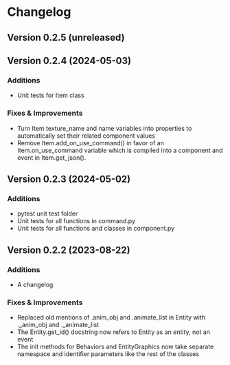 # Changelog


## Version 0.2.5 (unreleased)


## Version 0.2.4 (2024-05-03)

### Additions
* Unit tests for Item class

### Fixes & Improvements
* Turn Item texture_name and name variables into properties to automatically set their related component values
* Remove Item.add_on_use_command() in favor of an Item.on_use_command variable which is compiled into a component and event in Item.get_json().


## Version 0.2.3 (2024-05-02)

### Additions
* pytest unit test folder
* Unit tests for all functions in command.py
* Unit tests for all functions and classes in component.py


## Version 0.2.2 (2023-08-22)

### Additions
* A changelog

### Fixes & Improvements
* Replaced old mentions of .anim_obj and .animate_list in Entity with ._anim_obj and ._animate_list
* The Entity.get_id() docstring now refers to Entity as an entity, not an event
* The init methods for Behaviors and EntityGraphics now take separate namespace and identifier parameters like the rest of the classes
